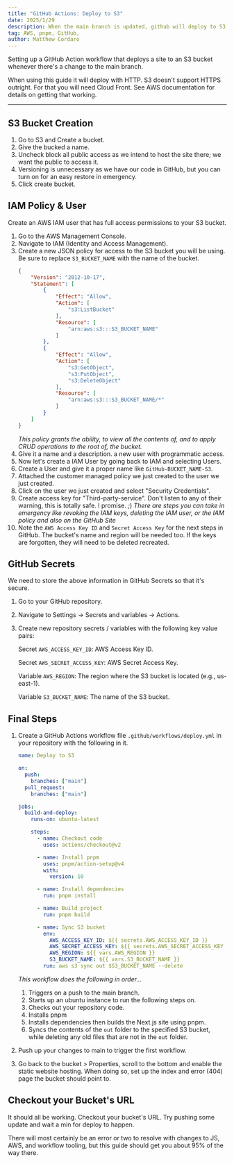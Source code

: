```yaml
---
title: "GitHub Actions: Deploy to S3"
date: 2025/1/29
description: When the main branch is updated, github will deploy to S3
tag: AWS, pnpm, GitHub, 
author: Matthew Cordaro
---
```


Setting up a GitHub Action workflow that deploys a site to an S3 bucket whenever there's a change to the main branch.

When using this guide it will deploy with HTTP.  S3 doesn't support HTTPS outright.  For that you will need Cloud Front. See AWS documentation for details on getting that working. 

---

## S3 Bucket Creation
1) Go to S3 and Create a bucket.
2) Give the bucked a name.
3) Uncheck block all public access as we intend to host the site there; we want the public to access it.
4) Versioning is unnecessary as we have our code in GitHub, but you can turn on for an easy restore in emergency.
5) Click create bucket.

## IAM Policy & User
Create an AWS IAM user that has full access permissions to your S3 bucket.
1) Go to the AWS Management Console.
2) Navigate to IAM (Identity and Access Management).
3) Create a new JSON policy for access to the S3 bucket you will be using. Be sure to replace `S3_BUCKET_NAME` with the name of the bucket.
    ```json
    {
        "Version": "2012-10-17",
        "Statement": [
            {
                "Effect": "Allow",
                "Action": [
                    "s3:ListBucket"
                ],
                "Resource": [
                    "arn:aws:s3:::S3_BUCKET_NAME"
                ]
            },
            {
                "Effect": "Allow",
                "Action": [
                    "s3:GetObject",
                    "s3:PutObject",
                    "s3:DeleteObject"
                ],
                "Resource": [
                    "arn:aws:s3:::S3_BUCKET_NAME/*"
                ]
            }
        ]
    }
    ```
   _This policy grants the ability, to view all the contents of, and to apply CRUD operations to the root of, the bucket._
4) Give it a name and a description. a new user with programmatic access.
5) Now let's create a IAM User by going back to IAM and selecting Users.
6) Create a User and give it a proper name like `GitHub-BUCKET_NAME-S3`.
7) Attached the customer managed policy we just created to the user we just created.
8) Click on the user we just created and select "Security Credentials".
9) Create access key for "Third-party-service".  Don't listen to any of their warning, this is totally safe. I promise. ;) 
    _There are steps you can take in emergency like revoking the IAM keys, deleting the IAM user, or the IAM policy and also on the GitHub Site_
10) Note the `AWS Access Key ID` and `Secret Access Key` for the next steps in GitHub. The bucket's name and region will be needed too. If the keys are forgotten, they will need to be deleted recreated.


## GitHub Secrets
We need to store the above information in GitHub Secrets so that it's secure.
1) Go to your GitHub repository.
2) Navigate to Settings -> Secrets and variables -> Actions.
3) Create new repository secrets / variables with the following key value pairs:

    Secret `AWS_ACCESS_KEY_ID`: AWS Access Key ID.

    Secret `AWS_SECRET_ACCESS_KEY`: AWS Secret Access Key.

    Variable `AWS_REGION`: The region where the S3 bucket is located (e.g., us-east-1).

    Variable `S3_BUCKET_NAME`: The name of the S3 bucket.


## Final Steps 
1) Create a GitHub Actions workflow file `.github/workflows/deploy.yml` in your repository with the following 
   in it.
    ```yaml
    name: Deploy to S3
    
    on:
      push:
        branches: ["main"]
      pull_request:
        branches: ["main"]
    
    jobs:
      build-and-deploy:
        runs-on: ubuntu-latest
    
        steps:
          - name: Checkout code
            uses: actions/checkout@v2

          - name: Install pnpm
            uses: pnpm/action-setup@v4
            with:
              version: 10
    
          - name: Install dependencies
            run: pnpm install
    
          - name: Build project
            run: pnpm build
    
          - name: Sync S3 bucket
            env:
              AWS_ACCESS_KEY_ID: ${{ secrets.AWS_ACCESS_KEY_ID }}
              AWS_SECRET_ACCESS_KEY: ${{ secrets.AWS_SECRET_ACCESS_KEY }}
              AWS_REGION: ${{ vars.AWS_REGION }}
              S3_BUCKET_NAME: ${{ vars.S3_BUCKET_NAME }}
            run: aws s3 sync out $S3_BUCKET_NAME --delete
    ```
    _This workflow does the following in order..._

    1) Triggers on a push to the main branch.
    2) Starts up an ubuntu instance to run the following steps on.
    3) Checks out your repository code.
    4) Installs pnpm
    5) Installs dependencies then builds the Next.js site using pnpm.
    6) Syncs the contents of the `out` folder to the specified S3 bucket, while deleting any old files that are not in the `out` folder.
2) Push up your changes to main to trigger the first workflow.
3) Go back to the bucket > Properties, scroll to the bottom and enable the static website hosting. When doing so, set up the index and error (404) page the bucket should point to.

## Checkout your Bucket's URL 
It should all be working.  Checkout your bucket's URL. Try pushing some update and wait a min for deploy to happen.

There will most certainly be an error or two to resolve with changes to JS, AWS, and workflow tooling, but this guide should get you about 95% of the way there.
